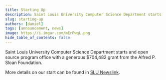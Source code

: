 ```yaml
---
title: Starting Up
description: Saint Louis University Computer Science Department starts and open source program office with a generous $704,482 grant from the Alfred P. Sloan Foundation.
slug: starting-up
authors: [daniel]
tags: [announcement, news]
image: https://i.imgur.com/mErPwqL.png
hide_table_of_contents: false
---
```


Saint Louis University Computer Science Department starts and open source program office with a generous $704,482 grant from the Alfred P. Sloan Foundation.

<!--truncate-->

More details on our start can be found in [SLU Newslink](https://www.slu.edu/news/2022/april/open-source-software-center.php).